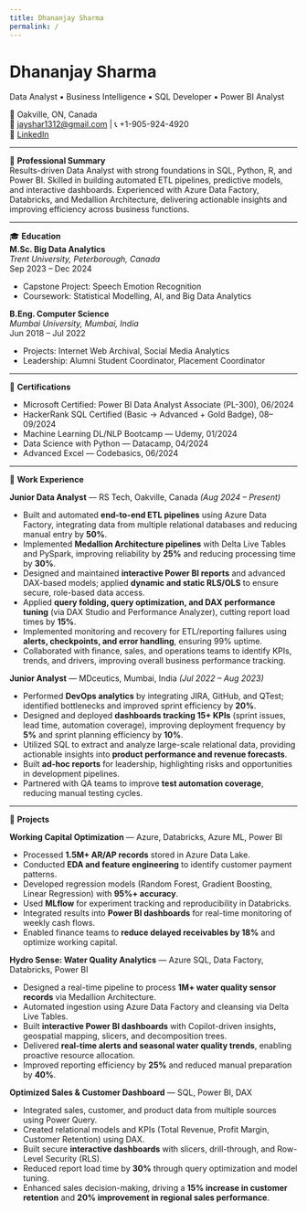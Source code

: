 ```yaml
---
title: Dhananjay Sharma
permalink: /
---
```


# Dhananjay Sharma
Data Analyst ▪ Business Intelligence ▪ SQL Developer ▪ Power BI Analyst  

📍 Oakville, ON, Canada  
📧 [jayshar1312@gmail.com](mailto:jayshar1312@gmail.com) | 📞 +1-905-924-4920  
🔗 [LinkedIn](http://www.linkedin.com/in/dhananjay-manoj-sharma-557827177)

---

📝 **Professional Summary**  
Results-driven Data Analyst with strong foundations in SQL, Python, R, and Power BI. Skilled in building automated ETL pipelines, predictive models, and interactive dashboards. Experienced with Azure Data Factory, Databricks, and Medallion Architecture, delivering actionable insights and improving efficiency across business functions.

---

🎓 **Education**  
**M.Sc. Big Data Analytics**  
*Trent University, Peterborough, Canada*  
Sep 2023 – Dec 2024  

- Capstone Project: Speech Emotion Recognition  
- Coursework: Statistical Modelling, AI, and Big Data Analytics  

**B.Eng. Computer Science**  
*Mumbai University, Mumbai, India*  
Jun 2018 – Jul 2022  

- Projects: Internet Web Archival, Social Media Analytics  
- Leadership: Alumni Student Coordinator, Placement Coordinator  

---

📜 **Certifications**  
- Microsoft Certified: Power BI Data Analyst Associate (PL-300), 06/2024  
- HackerRank SQL Certified (Basic → Advanced + Gold Badge), 08–09/2024  
- Machine Learning DL/NLP Bootcamp — Udemy, 01/2024  
- Data Science with Python — Datacamp, 04/2024  
- Advanced Excel — Codebasics, 06/2024  

---

💼 **Work Experience**

**Junior Data Analyst** — RS Tech, Oakville, Canada *(Aug 2024 – Present)*  
- Built and automated **end-to-end ETL pipelines** using Azure Data Factory, integrating data from multiple relational databases and reducing manual entry by **50%**.  
- Implemented **Medallion Architecture pipelines** with Delta Live Tables and PySpark, improving reliability by **25%** and reducing processing time by **30%**.  
- Designed and maintained **interactive Power BI reports** and advanced DAX-based models; applied **dynamic and static RLS/OLS** to ensure secure, role-based data access.  
- Applied **query folding, query optimization, and DAX performance tuning** (via DAX Studio and Performance Analyzer), cutting report load times by **15%**.  
- Implemented monitoring and recovery for ETL/reporting failures using **alerts, checkpoints, and error handling**, ensuring 99% uptime.  
- Collaborated with finance, sales, and operations teams to identify KPIs, trends, and drivers, improving overall business performance tracking.  

**Junior Analyst** — MDceutics, Mumbai, India *(Jul 2022 – Aug 2023)*  
- Performed **DevOps analytics** by integrating JIRA, GitHub, and QTest; identified bottlenecks and improved sprint efficiency by **20%**.  
- Designed and deployed **dashboards tracking 15+ KPIs** (sprint issues, lead time, automation coverage), improving deployment frequency by **5%** and sprint planning efficiency by **10%**.  
- Utilized SQL to extract and analyze large-scale relational data, providing actionable insights into **product performance and revenue forecasts**.  
- Built **ad-hoc reports** for leadership, highlighting risks and opportunities in development pipelines.  
- Partnered with QA teams to improve **test automation coverage**, reducing manual testing cycles.  

---

🌟 **Projects**

**Working Capital Optimization** — Azure, Databricks, Azure ML, Power BI  
- Processed **1.5M+ AR/AP records** stored in Azure Data Lake.  
- Conducted **EDA and feature engineering** to identify customer payment patterns.  
- Developed regression models (Random Forest, Gradient Boosting, Linear Regression) with **95%+ accuracy**.  
- Used **MLflow** for experiment tracking and reproducibility in Databricks.  
- Integrated results into **Power BI dashboards** for real-time monitoring of weekly cash flows.  
- Enabled finance teams to **reduce delayed receivables by 18%** and optimize working capital.  

**Hydro Sense: Water Quality Analytics** — Azure SQL, Data Factory, Databricks, Power BI  
- Designed a real-time pipeline to process **1M+ water quality sensor records** via Medallion Architecture.  
- Automated ingestion using Azure Data Factory and cleansing via Delta Live Tables.  
- Built **interactive Power BI dashboards** with Copilot-driven insights, geospatial mapping, slicers, and decomposition trees.  
- Delivered **real-time alerts and seasonal water quality trends**, enabling proactive resource allocation.  
- Improved reporting efficiency by **25%** and reduced manual preparation by **40%**.  

**Optimized Sales & Customer Dashboard** — SQL, Power BI, DAX  
- Integrated sales, customer, and product data from multiple sources using Power Query.  
- Created relational models and KPIs (Total Revenue, Profit Margin, Customer Retention) using DAX.  
- Built secure **interactive dashboards** with slicers, drill-through, and Row-Level Security (RLS).  
- Reduced report load time by **30%** through query optimization and model tuning.  
- Enhanced sales decision-making, driving a **15% increase in customer retention** and **20% improvement in regional sales performance**.  
